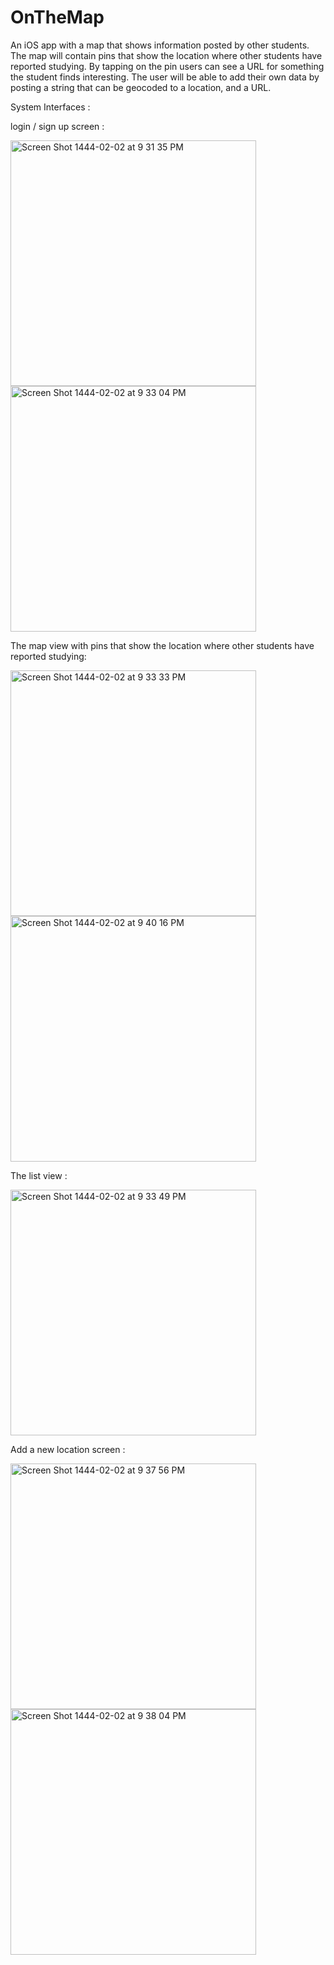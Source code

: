 # OnTheMap
An iOS app with a map that shows information posted by other students. The map will contain pins that show the location where other students have reported studying. By tapping on the pin users can see a URL for something the student finds interesting. The user will be able to add their own data by posting a string that can be geocoded to a location, and a URL.

System Interfaces :

login / sign up screen :

<img width="393" alt="Screen Shot 1444-02-02 at 9 31 35 PM" src="https://user-images.githubusercontent.com/79309859/187274417-a1832eb8-4c31-4b92-8fc1-d54ce317dfbd.png"> <img width="393" alt="Screen Shot 1444-02-02 at 9 33 04 PM" src="https://user-images.githubusercontent.com/79309859/187274456-6aee5bd3-0553-4396-977b-71779aeb27e3.png">

The map view with pins that show the location where other students have reported studying:

<img width="393" alt="Screen Shot 1444-02-02 at 9 33 33 PM" src="https://user-images.githubusercontent.com/79309859/187275036-d1effc76-fc56-49e5-806e-006a422f0310.png"> <img width="393" alt="Screen Shot 1444-02-02 at 9 40 16 PM" src="https://user-images.githubusercontent.com/79309859/187275094-878395ed-fb3c-4209-9d75-a52f6ace4c47.png">

The list view :

<img width="393" alt="Screen Shot 1444-02-02 at 9 33 49 PM" src="https://user-images.githubusercontent.com/79309859/187275505-734e6855-aa14-4c5e-9447-ae8b45aceff4.png">

Add a new location screen :

<img width="393" alt="Screen Shot 1444-02-02 at 9 37 56 PM" src="https://user-images.githubusercontent.com/79309859/187275730-3a55c498-bda4-420d-9089-24a57d81364a.png"> <img width="393" alt="Screen Shot 1444-02-02 at 9 38 04 PM" src="https://user-images.githubusercontent.com/79309859/187275757-3b2ca34a-aa48-40eb-918d-f90c3dd8006a.png">



